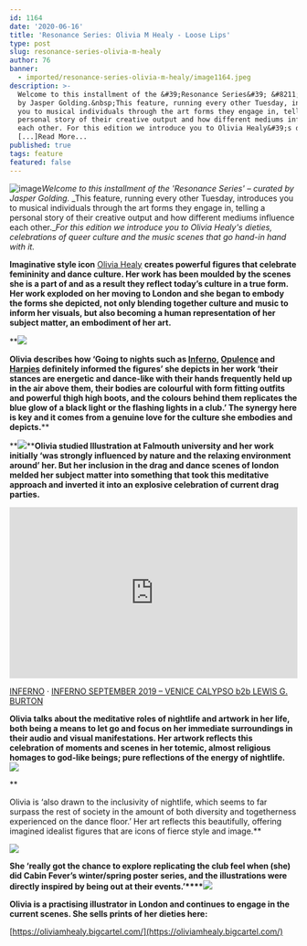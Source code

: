 ```yaml
---
id: 1164
date: '2020-06-16'
title: 'Resonance Series: Olivia M Healy - Loose Lips'
type: post
slug: resonance-series-olivia-m-healy
author: 76
banner:
  - imported/resonance-series-olivia-m-healy/image1164.jpeg
description: >-
  Welcome to this installment of the &#39;Resonance Series&#39; &#8211; curated
  by Jasper Golding.&nbsp;This feature, running every other Tuesday, introduces
  you to musical individuals through the art forms they engage in, telling a
  personal story of their creative output and how different mediums influence
  each other. For this edition we introduce you to Olivia Healy&#39;s dieties,
  [...]Read More...
published: true
tags: feature
featured: false
---
```

![image](../imported/resonance-series-olivia-m-healy/image1164.jpeg)_Welcome to this installment of the 'Resonance Series' – curated by Jasper Golding._ _This feature, running every other Tuesday, introduces you to musical individuals through the art forms they engage in, telling a personal story of their creative output and how different mediums influence each other.__For this edition we introduce you to Olivia Healy's dieties, celebrations of queer culture and the music scenes that go hand-in hand with it._ 

**Imaginative style icon** [Olivia Healy](https://oliviamhealy.com/) **creates powerful figures that celebrate femininity and dance culture. Her work has been moulded by the scenes she is a part of and as a result they reflect today’s culture in a true form. Her work exploded on her moving to London and she began to embody the forms she depicted, not only blending together culture and music to inform her visuals, but also becoming a human representation of her subject matter, an embodiment of her art.**

**![](https://lh6.googleusercontent.com/ZwCdXoq-hUD-epHNQIbJ4I6pxyKO-u91eNyaVULqptJuqo-Pu0cQJr2jQTc54veiV767hXz9XLnEufXB4ItwkepM20_7ALS1Ic1ti92gThJ2RTFh2Q-G75p0V3eR4szflpJzITUw)

**Olivia describes how ‘Going to nights such as [](http://www.inferno.london/?fbclid=IwAR3vbbRwKRwDA60FgwagzJJLAKeXU9-9gKIushWdIkkMXdky57dZ7ggVtxk)[Inferno](http://www.inferno.london/?fbclid=IwAR3vbbRwKRwDA60FgwagzJJLAKeXU9-9gKIushWdIkkMXdky57dZ7ggVtxk), [](https://www.residentadvisor.net/promoter.aspx?id=74862)[Opulence](https://www.residentadvisor.net/promoter.aspx?id=74862) and [](https://theface.com/culture/harpies-nightlife-strip-club-metropolis-east-london)[Harpies](https://theface.com/culture/harpies-nightlife-strip-club-metropolis-east-london) definitely informed the figures’ she depicts in her work ‘their stances are energetic and dance-like with their hands frequently held up in the air above them, their bodies are colourful with form fitting outfits and powerful thigh high boots, and the colours behind them replicates the blue glow of a black light or the flashing lights in a club.’ The synergy here is key and it comes from a genuine love for the culture she embodies and depicts.**** 

**![](https://lh5.googleusercontent.com/6oCzxN_sM2MK6EkMkuDwQ6Z8zpNDSc_fklFwrDqEhgFKGH07eZ6wTGUkVSBjenIMbxd_-xI1_9-Z9TvsJHIg9TIJPzHXbccpqqzqV9Zu9AkBRlWjJRK9u497Lg_M6-Xx5pOM4Rwi)****Olivia studied Illustration at Falmouth university and her work initially ‘was strongly influenced by nature and the relaxing environment around’ her. But her inclusion in the drag and dance scenes of london melded her subject matter into something that took this meditative approach and inverted it into an explosive celebration of current drag parties.** 

<iframe width='100%' height='300' scrolling='no' frameborder='no' allow='autoplay' src='https://w.soundcloud.com/player/?url=https%3A//api.soundcloud.com/tracks/680173574&color=%23a61104&auto_play=false&hide_related=false&show_comments=true&show_user=true&show_reposts=false&show_teaser=true'></iframe>

[INFERNO](https://soundcloud.com/inferno_london "INFERNO") · [INFERNO SEPTEMBER 2019 – VENICE CALYPSO b2b LEWIS G. BURTON](https://soundcloud.com/inferno_london/inferno-september-2019-venice-calypso-b2b-lewis-g-burton "INFERNO SEPTEMBER 2019 - VENICE CALYPSO b2b LEWIS G. BURTON")

**Olivia talks about the meditative roles of nightlife and artwork in her life, both being a means to let go and focus on her immediate surroundings in their audio and visual manifestations. Her artwork reflects this celebration of moments and scenes in her totemic, almost religious homages to god-like beings; pure reflections of the energy of nightlife.**  
**![](/wp-content/uploads/live/img/wysiwyg/5ee78a879b9d3.jpg)**

**

Olivia is ‘also drawn to the inclusivity of nightlife, which seems to far surpass the rest of society in the amount of both diversity and togetherness experienced on the dance floor.’ Her art reflects this beautifully, offering imagined idealist figures that are icons of fierce style and image.**

**![](https://lh6.googleusercontent.com/3VWGjf1dvqi9i-mVJbHQIWbMHrBK8ESdwPHhAZEupdDvOjBJrBr76bkC1pbRf-k8l8N49VdNq3JKQ8YCeITeHhRZb_hgRMnUGbLKcAF5CH-B2zrYiYhNcMPi2Qx5YpyZmJEyqDIQ)**

**She ‘really got the chance to explore replicating the club feel when (she) did Cabin Fever’s winter/spring poster series, and the illustrations were directly inspired by being out at their events.’****![](https://lh3.googleusercontent.com/6DI2QtohfpG3fHAmFF2tr7qVpxCUs89X9AexX0WexprNXgHGXUzB_8sNzkc2DQIAJ8ANul779wmRzNEdkSCC7k2__Twdwf1DOKxHpUoACVaFJRrY7E-CkB5RKUj0CgGy-8zJGuYV)**

**Olivia is a practising illustrator in London and continues to engage in the current scenes. She sells prints of her dieties here:**

[](https://oliviamhealy.bigcartel.com/)[https://oliviamhealy.bigcartel.com/](https://oliviamhealy.bigcartel.com/)